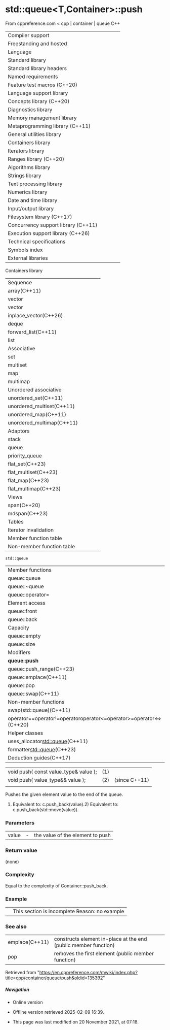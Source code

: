 # std::queue<T,Container>::push

From cppreference.com
< cpp‎ | container‎ | queue
C++

|  |  |  |  |  |
| --- | --- | --- | --- | --- |
| Compiler support | | | | |
| Freestanding and hosted | | | | |
| Language | | | | |
| Standard library | | | | |
| Standard library headers | | | | |
| Named requirements | | | | |
| Feature test macros (C++20) | | | | |
| Language support library | | | | |
| Concepts library (C++20) | | | | |
| Diagnostics library | | | | |
| Memory management library | | | | |
| Metaprogramming library (C++11) | | | | |
| General utilities library | | | | |
| Containers library | | | | |
| Iterators library | | | | |
| Ranges library (C++20) | | | | |
| Algorithms library | | | | |
| Strings library | | | | |
| Text processing library | | | | |
| Numerics library | | | | |
| Date and time library | | | | |
| Input/output library | | | | |
| Filesystem library (C++17) | | | | |
| Concurrency support library (C++11) | | | | |
| Execution support library (C++26) | | | | |
| Technical specifications | | | | |
| Symbols index | | | | |
| External libraries | | | | |

Containers library

|  |  |  |  |  |
| --- | --- | --- | --- | --- |
| Sequence | | | | |
| array(C++11) | | | | |
| vector | | | | |
| vector<bool> | | | | |
| inplace_vector(C++26) | | | | |
| deque | | | | |
| forward_list(C++11) | | | | |
| list | | | | |
| Associative | | | | |
| set | | | | |
| multiset | | | | |
| map | | | | |
| multimap | | | | |
| Unordered associative | | | | |
| unordered_set(C++11) | | | | |
| unordered_multiset(C++11) | | | | |
| unordered_map(C++11) | | | | |
| unordered_multimap(C++11) | | | | |
| Adaptors | | | | |
| stack | | | | |
| queue | | | | |
| priority_queue | | | | |
| flat_set(C++23) | | | | |
| flat_multiset(C++23) | | | | |
| flat_map(C++23) | | | | |
| flat_multimap(C++23) | | | | |
| Views | | | | |
| span(C++20) | | | | |
| mdspan(C++23) | | | | |
| Tables | | | | |
| Iterator invalidation | | | | |
| Member function table | | | | |
| Non-member function table | | | | |

`std::queue`

|  |  |  |  |  |
| --- | --- | --- | --- | --- |
| Member functions | | | | |
| queue::queue | | | | |
| queue::~queue | | | | |
| queue::operator= | | | | |
| Element access | | | | |
| queue::front | | | | |
| queue::back | | | | |
| Capacity | | | | |
| queue::empty | | | | |
| queue::size | | | | |
| Modifiers | | | | |
| ****queue::push**** | | | | |
| queue::push_range(C++23) | | | | |
| queue::emplace(C++11) | | | | |
| queue::pop | | | | |
| queue::swap(C++11) | | | | |
| Non-member functions | | | | |
| swap(std::queue)(C++11) | | | | |
| operator==operator!=operator<operator>operator<=operator>=operator<=>(C++20) | | | | |
| Helper classes | | | | |
| uses_allocator<std::queue>(C++11) | | | | |
| formatter<std::queue>(C++23) | | | | |
| Deduction guides(C++17) | | | | |

|  |  |  |
| --- | --- | --- |
| void push( const value_type& value ); | (1) |  |
| void push( value_type&& value ); | (2) | (since C++11) |
|  |  |  |

Pushes the given element value to the end of the queue.

1) Equivalent to: c.push_back(value).2) Equivalent to: c.push_back(std::move(value)).

### Parameters

|  |  |  |
| --- | --- | --- |
| value | - | the value of the element to push |

### Return value

(none)

### Complexity

Equal to the complexity of Container::push_back.

### Example

|  |  |
| --- | --- |
|  | This section is incomplete Reason: no example |

### See also

|  |  |
| --- | --- |
| emplace(C++11) | constructs element in-place at the end   (public member function) |
| pop | removes the first element   (public member function) |

Retrieved from "<https://en.cppreference.com/mwiki/index.php?title=cpp/container/queue/push&oldid=135392>"

##### Navigation

- Online version
- Offline version retrieved 2025-02-09 16:39.

- This page was last modified on 20 November 2021, at 07:18.